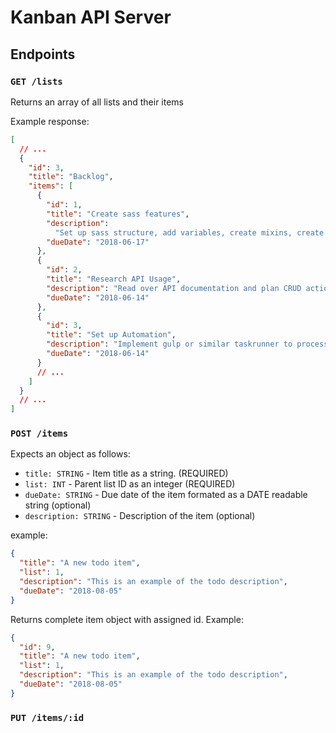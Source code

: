 # Kanban API Server

## Endpoints

### `GET /lists`

Returns an array of all lists and their items

Example response:

```json
[
  // ...
  {
    "id": 3,
    "title": "Backlog",
    "items": [
      {
        "id": 1,
        "title": "Create sass features",
        "description":
          "Set up sass structure, add variables, create mixins, create placeholders, nest useful blocks.",
        "dueDate": "2018-06-17"
      },
      {
        "id": 2,
        "title": "Research API Usage",
        "description": "Read over API documentation and plan CRUD actions.",
        "dueDate": "2018-06-14"
      },
      {
        "id": 3,
        "title": "Set up Automation",
        "description": "Implement gulp or similar taskrunner to process css.",
        "dueDate": "2018-06-14"
      }
      // ...
    ]
  }
  // ...
]
```

<!-- ### `GET /items`

Returns all items in an array:

```js
[
  {

  }
  // ...
]
``` -->

### `POST /items`

Expects an object as follows:

- `title: STRING` - Item title as a string. (REQUIRED)
- `list: INT` - Parent list ID as an integer (REQUIRED)
- `dueDate: STRING` - Due date of the item formated as a DATE readable string (optional)
- `description: STRING` - Description of the item (optional)

example:

```json
{
  "title": "A new todo item",
  "list": 1,
  "description": "This is an example of the todo description",
  "dueDate": "2018-08-05"
}
```

Returns complete item object with assigned id. Example:

```json
{
  "id": 9,
  "title": "A new todo item",
  "list": 1,
  "description": "This is an example of the todo description",
  "dueDate": "2018-08-05"
}
```

### `PUT /items/:id`
